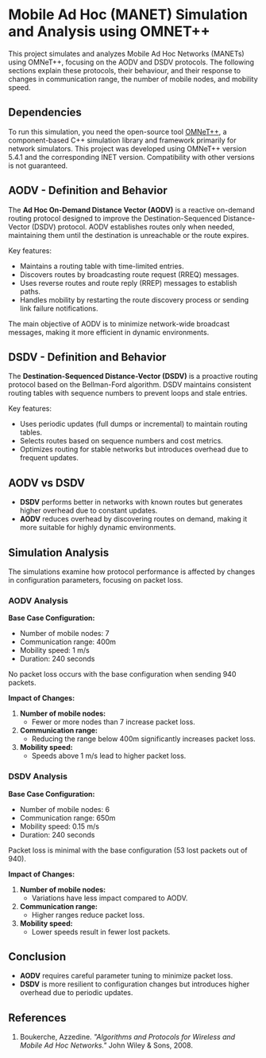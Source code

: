 # Mobile Ad Hoc (MANET) Simulation and Analysis using OMNET++

This project simulates and analyzes Mobile Ad Hoc Networks (MANETs) using OMNeT++, focusing on the AODV and DSDV protocols. The following sections explain these protocols, their behaviour, and their response to changes in communication range, the number of mobile nodes, and mobility speed.

## Dependencies

To run this simulation, you need the open-source tool [OMNeT++](https://omnetpp.org/download/), a component-based C++ simulation library and framework primarily for network simulators. This project was developed using OMNeT++ version 5.4.1 and the corresponding INET version. Compatibility with other versions is not guaranteed.

## AODV - Definition and Behavior

The **Ad Hoc On-Demand Distance Vector (AODV)** is a reactive on-demand routing protocol designed to improve the Destination-Sequenced Distance-Vector (DSDV) protocol. AODV establishes routes only when needed, maintaining them until the destination is unreachable or the route expires. 

Key features:
- Maintains a routing table with time-limited entries.
- Discovers routes by broadcasting route request (RREQ) messages.
- Uses reverse routes and route reply (RREP) messages to establish paths.
- Handles mobility by restarting the route discovery process or sending link failure notifications.

The main objective of AODV is to minimize network-wide broadcast messages, making it more efficient in dynamic environments.

## DSDV - Definition and Behavior

The **Destination-Sequenced Distance-Vector (DSDV)** is a proactive routing protocol based on the Bellman-Ford algorithm. DSDV maintains consistent routing tables with sequence numbers to prevent loops and stale entries.

Key features:
- Uses periodic updates (full dumps or incremental) to maintain routing tables.
- Selects routes based on sequence numbers and cost metrics.
- Optimizes routing for stable networks but introduces overhead due to frequent updates.

## AODV vs DSDV

- **DSDV** performs better in networks with known routes but generates higher overhead due to constant updates.
- **AODV** reduces overhead by discovering routes on demand, making it more suitable for highly dynamic environments.

## Simulation Analysis

The simulations examine how protocol performance is affected by changes in configuration parameters, focusing on packet loss.

### AODV Analysis

**Base Case Configuration:**
- Number of mobile nodes: 7
- Communication range: 400m
- Mobility speed: 1 m/s
- Duration: 240 seconds

No packet loss occurs with the base configuration when sending 940 packets.

**Impact of Changes:**
1. **Number of mobile nodes:**
   - Fewer or more nodes than 7 increase packet loss.
2. **Communication range:**
   - Reducing the range below 400m significantly increases packet loss.
3. **Mobility speed:**
   - Speeds above 1 m/s lead to higher packet loss.

### DSDV Analysis

**Base Case Configuration:**
- Number of mobile nodes: 6
- Communication range: 650m
- Mobility speed: 0.15 m/s
- Duration: 240 seconds

Packet loss is minimal with the base configuration (53 lost packets out of 940).

**Impact of Changes:**
1. **Number of mobile nodes:**
   - Variations have less impact compared to AODV.
2. **Communication range:**
   - Higher ranges reduce packet loss.
3. **Mobility speed:**
   - Lower speeds result in fewer lost packets.

## Conclusion

- **AODV** requires careful parameter tuning to minimize packet loss.
- **DSDV** is more resilient to configuration changes but introduces higher overhead due to periodic updates.

## References

1. Boukerche, Azzedine. *"Algorithms and Protocols for Wireless and Mobile Ad Hoc Networks."* John Wiley & Sons, 2008.
